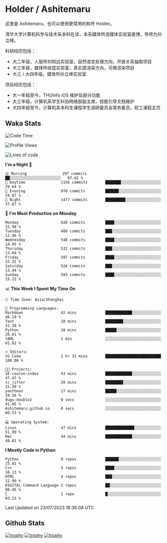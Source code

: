 # Holder / Ashitemaru

这里是 Ashitemaru，也可以使用更常用的称呼 Holder。

清华大学计算机科学与技术系本科在读，本系媒体所流媒体实验室直博，导师为孙立峰。

科研经历包括：

- 大二年级，人智所刘知远实验室，自然语言处理方向，开放关系抽取项目
- 大三年级，媒体所徐昆实验室，真实感渲染方向，可微渲染项目
- 大三 / 大四年级，媒体所孙立峰实验室

项目经历包括：

- 大一年级至今，THUInfo iOS 维护及部分功能
- 大三年级，计算机系学生科协网络部副主席，技能引导文档维护
- 大四年级至今，计算机系本科生课程学生调研委员会常务委员，软工课程主页

## Waka Stats

<!--START_SECTION:waka-->
![Code Time](http://img.shields.io/badge/Code%20Time-989%20hrs%2044%20mins-blue)

![Profile Views](http://img.shields.io/badge/Profile%20Views-1-blue)

![Lines of code](https://img.shields.io/badge/From%20Hello%20World%20I%27ve%20Written-2.8%20million%20lines%20of%20code-blue)

**I'm a Night 🦉** 

```text
🌞 Morning                297 commits         ██░░░░░░░░░░░░░░░░░░░░░░░   07.62 % 
🌆 Daytime                1156 commits        ███████░░░░░░░░░░░░░░░░░░   29.64 % 
🌃 Evening                970 commits         ██████░░░░░░░░░░░░░░░░░░░   24.87 % 
🌙 Night                  1477 commits        █████████░░░░░░░░░░░░░░░░   37.87 % 
```
📅 **I'm Most Productive on Monday** 

```text
Monday                   620 commits         ████░░░░░░░░░░░░░░░░░░░░░   15.90 % 
Tuesday                  486 commits         ███░░░░░░░░░░░░░░░░░░░░░░   12.46 % 
Wednesday                548 commits         ████░░░░░░░░░░░░░░░░░░░░░   14.05 % 
Thursday                 532 commits         ███░░░░░░░░░░░░░░░░░░░░░░   13.64 % 
Friday                   597 commits         ████░░░░░░░░░░░░░░░░░░░░░   15.31 % 
Saturday                 524 commits         ███░░░░░░░░░░░░░░░░░░░░░░   13.44 % 
Sunday                   593 commits         ████░░░░░░░░░░░░░░░░░░░░░   15.21 % 
```


📊 **This Week I Spent My Time On** 

```text
🕑︎ Time Zone: Asia/Shanghai

💬 Programming Languages: 
Markdown                 42 mins             ████████████░░░░░░░░░░░░░   46.19 % 
Text                     28 mins             ████████░░░░░░░░░░░░░░░░░   31.39 % 
Python                   18 mins             █████░░░░░░░░░░░░░░░░░░░░   20.61 % 
YAML                     1 min               ░░░░░░░░░░░░░░░░░░░░░░░░░   01.82 % 

🔥 Editors: 
VS Code                  1 hr 31 mins        █████████████████████████   100.00 % 

🐱‍💻 Projects: 
SE-course-index          43 mins             ████████████░░░░░░░░░░░░░   47.47 % 
cc_jitter                28 mins             ████████░░░░░░░░░░░░░░░░░   31.39 % 
pantheon                 17 mins             █████░░░░░░░░░░░░░░░░░░░░   19.56 % 
dugu-double2             0 secs              ░░░░░░░░░░░░░░░░░░░░░░░░░   01.05 % 
Ashitemaru.github.io     0 secs              ░░░░░░░░░░░░░░░░░░░░░░░░░   00.53 % 

💻 Operating System: 
Linux                    47 mins             █████████████░░░░░░░░░░░░   51.99 % 
Mac                      44 mins             ████████████░░░░░░░░░░░░░   48.01 % 
```

**I Mostly Code in Python** 

```text
Python                   8 repos             ██████░░░░░░░░░░░░░░░░░░░   25.81 % 
C++                      5 repos             ████░░░░░░░░░░░░░░░░░░░░░   16.13 % 
HTML                     4 repos             ███░░░░░░░░░░░░░░░░░░░░░░   12.90 % 
DIGITAL Command Language 2 repos             ██░░░░░░░░░░░░░░░░░░░░░░░   06.45 % 
C                        1 repo              █░░░░░░░░░░░░░░░░░░░░░░░░   03.23 % 
```




 Last Updated on 23/07/2023 18:36:08 UTC
<!--END_SECTION:waka-->

## Github Stats

[![trophy](https://github-profile-trophy.vercel.app/?username=Ashitemaru&column=7)](https://github.com/Ashitemaru)
[![trophy](https://github-readme-stats.vercel.app/api?username=Ashitemaru&show_icons=true&include_all_commits=true)](https://github.com/Ashitemaru)
[![trophy](https://github-readme-stats.vercel.app/api/top-langs/?username=Ashitemaru&layout=compact)](https://github.com/Ashitemaru)

<!--
**Ashitemaru/Ashitemaru** is a ✨ _special_ ✨ repository because its `README.md` (this file) appears on your GitHub profile.

Here are some ideas to get you started:

- 🔭 I’m currently working on ...
- 🌱 I’m currently learning ...
- 👯 I’m looking to collaborate on ...
- 🤔 I’m looking for help with ...
- 💬 Ask me about ...
- 📫 How to reach me: ...
- 😄 Pronouns: ...
- ⚡ Fun fact: ...
-->
